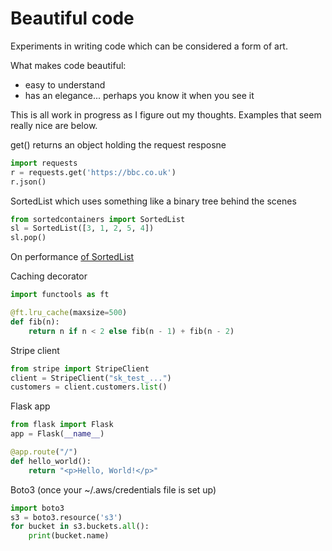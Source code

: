 # Beautiful code

Experiments in writing code which can be considered a form of art.

What makes code beautiful:
- easy to understand
- has an elegance... perhaps you know it when you see it

This is all work in progress as I figure out my thoughts. Examples that seem really nice are below.

get() returns an object holding the request resposne
```python
import requests
r = requests.get('https://bbc.co.uk')
r.json()
```

SortedList which uses something like a binary tree behind the scenes
```python
from sortedcontainers import SortedList
sl = SortedList([3, 1, 2, 5, 4])
sl.pop()
```
On performance [of SortedList](https://grantjenks.com/docs/sortedcontainers/performance.html)

Caching decorator
```python
import functools as ft

@ft.lru_cache(maxsize=500)
def fib(n):
    return n if n < 2 else fib(n - 1) + fib(n - 2)
```

Stripe client
```python
from stripe import StripeClient
client = StripeClient("sk_test_...")
customers = client.customers.list()
```

Flask app
```python
from flask import Flask
app = Flask(__name__)

@app.route("/")
def hello_world():
    return "<p>Hello, World!</p>"
```

Boto3 (once your ~/.aws/credentials file is set up)
```python
import boto3
s3 = boto3.resource('s3')
for bucket in s3.buckets.all():
    print(bucket.name)
```












